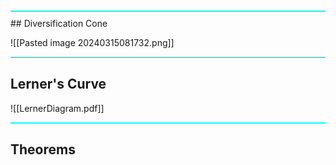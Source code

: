 
<div style="border-bottom: 2px solid #00FFFF; margin: 10px 0;"></div>
## Diversification Cone 



![[Pasted image 20240315081732.png]]

<div style="border-bottom: 2px solid #00FFFF; margin: 10px 0;"></div>

## Lerner's Curve 


![[LernerDiagram.pdf]]

<div style="border-bottom: 2px solid #00FFFF; margin: 10px 0;"></div>

## Theorems 

